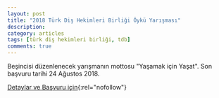 ```yaml
---
layout: post
title: "2018 Türk Diş Hekimleri Birliği Öykü Yarışması"
description: 
category: articles
tags: [türk diş hekimleri birliği, tdb]
comments: true
---
```


Beşincisi düzenlenecek yarışmanın mottosu "Yaşamak için Yaşat". Son başvuru tarihi 24 Ağustos 2018.

[Detaylar ve Başvuru için](https://www.guncel-egitim.org/2018-turk-dis-hekimleri-birligi-oyku-yarismasi/?utm_source=edebiyatyarismalari.com&utm_medium=affiliate){:rel="nofollow"}